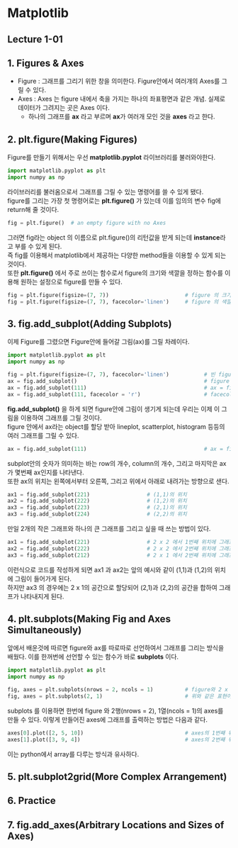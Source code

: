 # Matplotlib

## Lecture 1-01

## 1. Figures & Axes
- Figure : 그래프를 그리기 위한 창을 의미한다. Figure안에서 여러개의 Axes를 그릴 수 있다.   
- Axes : Axes 는 figure 내에서 축을 가지는 하나의 좌표평면과 같은 개념. 실제로 데이터가 그려지는 곳은 Axes 이다.   
    - 하나의 그래프를 **ax** 라고 부르며 **ax**가 여러개 모인 것을 **axes** 라고 한다.   

## 2. plt.figure(Making Figures)
Figure를 만들기 위해서는 우선 **matplotlib.pyplot** 라이브러리를 불러와야한다.   
```py
import matplotlib.pyplot as plt
import numpy as np
```
라이브러리를 불러옴으로서 그래프를 그릴 수 있는 명령어를 쓸 수 있게 됐다.   
figure를 그리는 가장 첫 명령어로는 **plt.figure()** 가 있는데 이를 임의의 변수 fig에 return해 줄 것이다.   
```py
fig = plt.figure()  # an empty figure with no Axes
```
그러면 fig라는 object 의 이름으로 plt.figure()의 리턴값을 받게 되는데 **instance**라고 부를 수 있게 된다.    
즉 fig를 이용해서 matplotlib에서 제공하는 다양한 method들을 이용할 수 있게 되는 것이다.   
또한 **plt.figure()** 에서 주로 쓰이는 함수로서 figure의 크기와 색깔을 정하는 함수를 이용해 원하는 설정으로 figure를 만들 수 있다.
```py
fig = plt.figure(figsize=(7, 7))                        # figure 의 크기를 정하는 함수
fig = plt.figure(figsize=(7, 7), facecolor='linen')     # figure 의 색깔을 정하는 함수 ('linen'은 색깔의 한 종류)
```

## 3. fig.add_subplot(Adding Subplots)
이제 Figure를 그렸으면 Figure안에 들어갈 그림(ax)를 그릴 차례이다.
```py
import matplotlib.pyplot as plt
import numpy as np

fig = plt.figure(figsize=(7, 7), facecolor='linen')           # 빈 figure생성
ax = fig.add_subplot()                                        # figure 안에서 ax라는 object를 할당 받음
ax = fig.add_subplot(111)                                     # ax = fig.add_subplot(1, 1, 1) 과 같은 표현
ax = fig.add_subplot(111, facecolor = 'r')                    # facecolor 를 이용하여 ax의 색깔을 정할 수 있다.
```
**fig.add_subplot()** 을 하게 되면 figure안에 그림이 생기게 되는데 우리는 이제 이 그림을 이용하여 그래프를 그릴 것이다.   
figure 안에서 ax라는 object를 할당 받아 lineplot, scatterplot, histogram 등등의 여러 그래프를 그릴 수 있다.   
```py
ax = fig.add_subplot(111)                                     # ax = fig.add_subplot(1, 1, 1) 과 같은 표현
```
subplot안의 숫자가 의미하는 바는 row의 개수, column의 개수, 그리고 마지막은 ax가 몇번째 ax인지를 나타낸다.   
또한 ax의 위치는 왼쪽에서부터 오른쪽, 그리고 위에서 아래로 내려가는 방향으로 샌다. 
```py
ax1 = fig.add_subplot(221)                  # (1,1)의 위치
ax2 = fig.add_subplot(222)                  # (1,2)의 위치
ax3 = fig.add_subplot(223)                  # (2,1)의 위치
ax3 = fig.add_subplot(224)                  # (2,2)의 위치
```
만일 2개의 작은 그래프와 하나의 큰 그래프를 그리고 싶을 때 쓰는 방법이 있다.
```py
ax1 = fig.add_subplot(221)                  # 2 x 2 에서 1번째 위치에 그래프를 그림
ax2 = fig.add_subplot(222)                  # 2 x 2 에서 2번째 위치에 그래프를 그림
ax3 = fig.add_subplot(212)                  # 2 x 1 에서 2번째 위치에 그래프를 그림
```
이런식으로 코드를 작성하게 되면 ax1 과 ax2는 앞의 예시와 같이 (1,1)과 (1,2)의 위치에 그림이 들어가게 된다.   
하지만 ax3 의 경우에는 2 x 1의 공간으로 할당되어 (2,1)과 (2,2)의 공간을 합하여 그래프가 나타내지게 된다.

## 4. plt.subplots(Making Fig and Axes Simultaneously)
앞에서 배운것에 따르면 figure와 ax를 따로따로 선언하여서 그래프를 그리는 방식을 배웠다. 이를 한꺼번에 선언할 수 있는 함수가 바로 **subplots** 이다.
```py
import matplotlib.pyplot as plt
import numpy as np

fig, axes = plt.subplots(nrows = 2, ncols = 1)          # figure와 2 x 1 의 axes 를 만드는 함수
fig, axes = plt.subplots(2, 1)                          # 위와 같은 표현이다.(생략 가능)
```
subplots 를 이용하면 한번에 figure 와 2행(nrows = 2), 1열(ncols = 1)의 axes를 만들 수 있다. 이렇게 만들어진 axes에 그래프를 출력하는 방법은 다음과 같다.
```py
axes[0].plot([2, 5, 10])                                # axes의 1번째 위치
axes[1].plot([3, 9, 4])                                 # axes의 2번째 위치
```
이는 python에서 array를 다루는 방식과 유사하다. 
## 5. plt.subplot2grid(More Complex Arrangement)

## 6. Practice

## 7. fig.add_axes(Arbitrary Locations and Sizes of Axes)